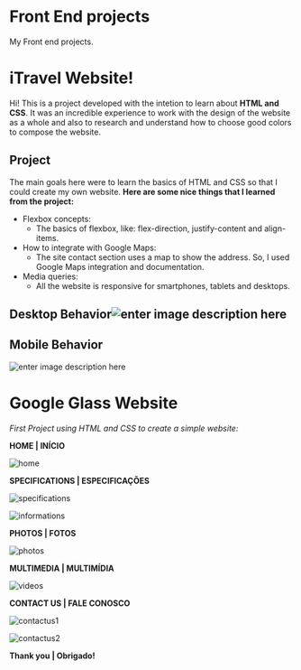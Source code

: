 # Front End projects
My Front end projects.
# iTravel Website!

Hi! This is a project developed with the intetion to learn about **HTML and CSS**. It was an incredible experience to work with the design of the website as a whole and also to research and understand how to choose good colors to compose the website.


## Project

The main goals here were to learn the basics of HTML and CSS so that I could create my own website.
**Here are some nice things that I learned from the project:**
- Flexbox concepts:
  - The basics of flexbox, like: flex-direction, justify-content and align-items.
- How to integrate with Google Maps: 
  - The site contact section uses a map to show the address. So, I used Google Maps integration and documentation. 
 - Media queries:
   - All the website is responsive for smartphones, tablets and desktops.
## Desktop Behavior![enter image description here](https://github.com/felipemsalles/iTravel-Website/blob/main/assets/gif-desktop.gif?raw=true)

## Mobile Behavior
![enter image description here](https://github.com/felipemsalles/iTravel-Website/blob/main/assets/gif-mobile.gif?raw=true)


# Google Glass Website
*First Project using HTML and CSS to create a simple website:*
 
**HOME | INÍCIO**

![home](home.jpg)

**SPECIFICATIONS | ESPECIFICAÇÕES**

![specifications](specifications.jpg)

![informations](informations.jpg)

**PHOTOS | FOTOS**

![photos](photos.jpg)

**MULTIMEDIA | MULTIMÍDIA**

![videos](videos.jpg)

**CONTACT US | FALE CONOSCO**

![contactus1](contactus1.jpg)

![contactus2](contactus2.jpg)


**Thank  you | Obrigado!**
